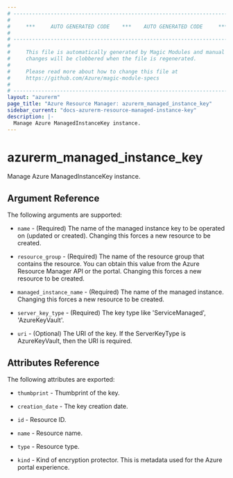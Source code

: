 ```yaml
---
# ----------------------------------------------------------------------------
#
#     ***     AUTO GENERATED CODE    ***    AUTO GENERATED CODE     ***
#
# ----------------------------------------------------------------------------
#
#     This file is automatically generated by Magic Modules and manual
#     changes will be clobbered when the file is regenerated.
#
#     Please read more about how to change this file at
#     https://github.com/Azure/magic-module-specs
#
# ----------------------------------------------------------------------------
layout: "azurerm"
page_title: "Azure Resource Manager: azurerm_managed_instance_key"
sidebar_current: "docs-azurerm-resource-managed-instance-key"
description: |-
  Manage Azure ManagedInstanceKey instance.
---
```


# azurerm_managed_instance_key

Manage Azure ManagedInstanceKey instance.


## Argument Reference

The following arguments are supported:

* `name` - (Required) The name of the managed instance key to be operated on (updated or created). Changing this forces a new resource to be created.

* `resource_group` - (Required) The name of the resource group that contains the resource. You can obtain this value from the Azure Resource Manager API or the portal. Changing this forces a new resource to be created.

* `managed_instance_name` - (Required) The name of the managed instance. Changing this forces a new resource to be created.

* `server_key_type` - (Required) The key type like 'ServiceManaged', 'AzureKeyVault'.

* `uri` - (Optional) The URI of the key. If the ServerKeyType is AzureKeyVault, then the URI is required.

## Attributes Reference

The following attributes are exported:

* `thumbprint` - Thumbprint of the key.

* `creation_date` - The key creation date.

* `id` - Resource ID.

* `name` - Resource name.

* `type` - Resource type.

* `kind` - Kind of encryption protector. This is metadata used for the Azure portal experience.
